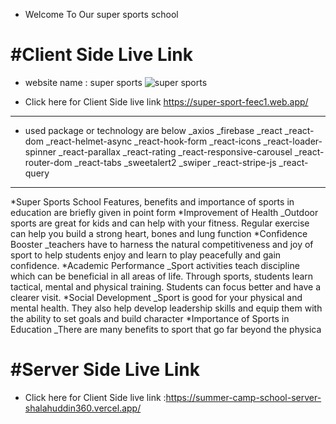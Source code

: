 * Welcome To Our super sports school 


# #Client Side Live Link
* website name : super sports 
![super sports](https://i.ibb.co/zQryxcC/logo.png)

* Click here for Client Side live link https://super-sport-feec1.web.app/
***
* used package or technology are below 
_axios
_firebase
_react
_react-dom
_react-helmet-async
_react-hook-form
_react-icons
_react-loader-spinner
_react-parallax
_react-rating
_react-responsive-carousel
_react-router-dom
_react-tabs
_sweetalert2
_swiper
_react-stripe-js
_react-query  

***
*Super Sports School  Features, benefits and importance of sports in education are briefly given in point form
*Improvement of Health
_Outdoor sports are great for kids and can help with your fitness. Regular exercise can help you build a strong heart, bones and lung function
*Confidence Booster
_teachers have to harness the natural competitiveness and joy of sport to help students enjoy and learn to play peacefully and gain confidence.
*Academic Performance
_Sport activities teach discipline which can be beneficial in all areas of life. Through sports, students learn tactical, mental and physical training. Students can focus better and have a clearer visit.
*Social Development
_Sport is good for your physical and mental health. They also help develop leadership skills and equip them with the ability to set goals and build character
*Importance of Sports in Education
_There are many benefits to sport that go far beyond the physica

# #Server Side Live Link

* Click here for Client Side live link :https://summer-camp-school-server-shalahuddin360.vercel.app/ 
